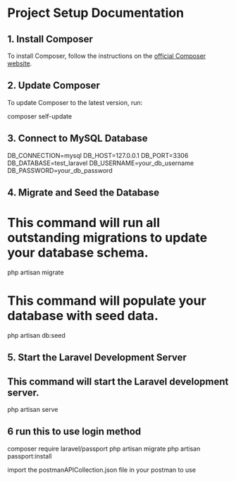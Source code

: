 # Project Setup Documentation

## 1. Install Composer

To install Composer, follow the instructions on the [official Composer website](https://getcomposer.org/download/).

## 2. Update Composer

To update Composer to the latest version, run:

composer self-update

## 3. Connect to MySQL Database

DB_CONNECTION=mysql
DB_HOST=127.0.0.1
DB_PORT=3306
DB_DATABASE=test_laravel
DB_USERNAME=your_db_username
DB_PASSWORD=your_db_password


## 4. Migrate and Seed the Database
# This command will run all outstanding migrations to update your database schema.
php artisan migrate

# This command will populate your database with seed data.
php artisan db:seed


## 5. Start the Laravel Development Server
## This command will start the Laravel development server.
php artisan serve   


## 6 run this to use login method
composer require laravel/passport
php artisan migrate
php artisan passport:install

import the postmanAPICollection.json file in your postman to use 

```bash
